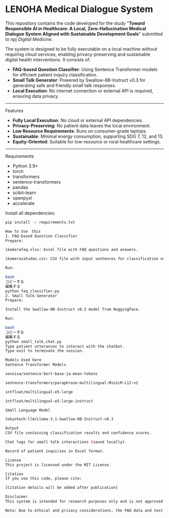 
# LENOHA Medical Dialogue System

This repository contains the code developed for the study "**Toward Responsible AI in Healthcare: A Local, Zero-Hallucination Medical Dialogue System Aligned with Sustainable Development Goals**" submitted to *npj Digital Medicine*.

The system is designed to be fully executable on a local machine without requiring cloud services, enabling privacy-preserving and sustainable digital health interventions. It consists of:

- **FAQ-based Question Classifier**: Using Sentence Transformer models for efficient patient inquiry classification.
- **Small Talk Generator**: Powered by Swallow-8B-Instruct v0.3 for generating safe and friendly small talk responses.
- **Local Execution**: No internet connection or external API is required, ensuring data privacy.

---

Features

- **Fully Local Execution**: No cloud or external API dependencies.
- **Privacy-Preserving**: No patient data leaves the local environment.
- **Low Resource Requirements**: Runs on consumer-grade laptops.
- **Sustainable**: Minimal energy consumption, supporting SDG 7, 12, and 13.
- **Equity-Oriented**: Suitable for low-resource or rural healthcare settings.

---

Requirements

- Python 3.9+
- torch
- transformers
- sentence-transformers
- pandas
- scikit-learn
- openpyxl
- accelerate

Install all dependencies:

```bash
pip install -r requirements.txt

How to Use　this
1. FAQ-based Question Classifier
Prepare:

ikamerafaq.xlsx: Excel file with FAQ questions and answers.

ikamerazatudan.csv: CSV file with input sentences for classification evaluation.

Run:

bash
コピーする
編集する
python faq_classifier.py
2. Small Talk Generator
Prepare:

Install the Swallow-8B-Instruct v0.3 model from HuggingFace.

Run:

bash
コピーする
編集する
python small_talk_chat.py
Type patient utterances to interact with the chatbot.
Type exit to terminate the session.

Models Used here
Sentence Transformer Models

sonoisa/sentence-bert-base-ja-mean-tokens

sentence-transformers/paraphrase-multilingual-MiniLM-L12-v2

intfloat/multilingual-e5-large

intfloat/multilingual-e5-large-instruct

Small Language Model

tokyotech-llm/Llama-3.1-Swallow-8B-Instruct-v0.3

Output
CSV file containing classification results and confidence scores.

Chat logs for small talk interactions (saved locally).

Record of patient inquiries in Excel format.

License
This project is licensed under the MIT License.

Citation
If you use this code, please cite:

[Citation details will be added after publication]

Disclaimer
This system is intended for research purposes only and is not approved for any clinical decision-making or patient diagnosis.

Note: Due to ethical and privacy considerations, the FAQ data and test datasets used in this project are not publicly available. Researchers interested in accessing the datasets may contact the corresponding author under appropriate agreements.
